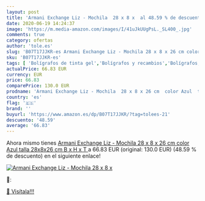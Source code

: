 ```yaml
---
layout: post
title: 'Armani Exchange Liz - Mochila  28 x 8 x  al 48.59 % de descuento'
date: 2020-06-19 14:24:37
image: 'https://m.media-amazon.com/images/I/41uJkUUgPsL._SL400_.jpg'
comments: true
category: ofertas
author: 'tole.es'
slug: 'B07T17JJKR-es Armani Exchange Liz - Mochila 28 x 8 x 26 cm color Azul...'
sku: 'B07T17JJKR-es'
tags: [ 'Bolígrafos de tinta gel','Bolígrafos y recambios','Bolígrafos, lápices y útiles de escritura','Oficina y papelería','Recambios para bolígrafos y plumas','mochila', ]
actualPrice: 66.83 EUR
currency: EUR
price: 66.83
comparePrice: 130.0 EUR
prodname: 'Armani Exchange Liz - Mochila  28 x 8 x 26 cm  color Azul  talla 28x8x26 cm  B x H x T '
country: 'es'
flag: '🇪🇸'
brand: ''
buyurl: 'https://www.amazon.es/dp/B07T17JJKR/?tag=tolees-21'
descuento: '48.59'
average: '66.83'
---
```


Ahora mismo tienes [Armani Exchange Liz - Mochila  28 x 8 x 26 cm  color Azul  talla 28x8x26 cm  B x H x T ](https://www.amazon.es/dp/B07T17JJKR/?tag=tolees-21) a 66.83 EUR (original: 130.0 EUR) (48.59 %  de descuento) en el siguiente enlace!

[![Armani Exchange Liz - Mochila  28 x 8 x ](https://m.media-amazon.com/images/I/41uJkUUgPsL._SL400_.jpg)](https://www.amazon.es/dp/B07T17JJKR/?tag=tolees-21)

🔎:


[🛒 Visítala!!!](https://www.amazon.es/dp/B07T17JJKR/?tag=tolees-21)
